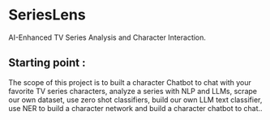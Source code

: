 # SeriesLens
AI-Enhanced TV Series Analysis and Character Interaction.

## Starting point :
The scope of this project is to built a character Chatbot to chat with your favorite TV series characters, analyze a series with NLP and LLMs, scrape our own dataset, use zero shot classifiers, build our own LLM text classifier, use NER to build a character network and build a character chatbot to chat..
